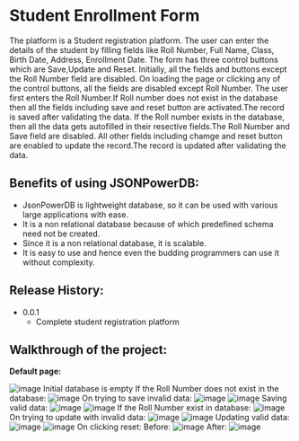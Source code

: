 # Student Enrollment Form
The platform is a Student registration platform. The user can enter the details of the student by filling fields like Roll Number, Full Name, Class, Birth Date, Address, Enrollment Date. The form has three control buttons which are Save,Update and Reset. Initially, all the fields and buttons except the Roll Number field are disabled. On loading the page or clicking any of the control buttons, all the fields are disabled except Roll Number. The user first enters the Roll Number.If Roll number does not exist in the database then all the fields including save and reset button are activated.The record is saved after validating the data. If the Roll number exists in the database, then all the data gets autofilled in their resective fields.The Roll Number and Save field are disabled. All other fields including chamge and reset button are enabled to update the record.The record is updated after validating the data.
## Benefits of using JSONPowerDB:
- JsonPowerDB is lightweight database, so it can be used with various large applications with ease. 
- It is a non relational database because of which predefined schema need not be created. 
- Since it is a non relational database, it is scalable.
- It is easy to use and hence even the budding programmers can use it without complexity. 
## Release History:
- 0.0.1
   - Complete student registration platform
   
## Walkthrough of the project:
**Default page:**

![image](https://user-images.githubusercontent.com/80119277/217292065-7fe3a5f9-0e38-414b-ae56-6a50192388e7.png)
Initial database is empty
If the Roll Number does not exist in the database:
![image](https://user-images.githubusercontent.com/80119277/217293068-d7919cdf-43ab-4d76-834b-2e8015ce6429.png)
On trying to save invalid data:
![image](https://user-images.githubusercontent.com/80119277/217293740-dc413d57-fc6f-4a54-b492-74a0a0034153.png)
![image](https://user-images.githubusercontent.com/80119277/217295752-423b84c6-03db-4ac1-8e91-4f0a29479546.png)
Saving valid data:
![image](https://user-images.githubusercontent.com/80119277/217295999-53ce2138-531a-4aec-a15a-4901c66e99e3.png)
![image](https://user-images.githubusercontent.com/80119277/217296263-96053b8f-559d-47f6-8c91-72ee58fbe24c.png)
If the Roll Number exist in database:
![image](https://user-images.githubusercontent.com/80119277/217296539-cd26215e-c143-47ef-b600-587113994192.png)
On trying to update with invalid data:
![image](https://user-images.githubusercontent.com/80119277/217296722-33eada7d-a42b-46d1-bdfe-7050764434cd.png)
![image](https://user-images.githubusercontent.com/80119277/217297304-b7b0dcbb-b7e0-4e12-916c-07d9f2a41a7b.png)
Updating valid data:
![image](https://user-images.githubusercontent.com/80119277/217297586-d4c15b78-a1b9-48e3-96ae-8909b6faeb77.png)
![image](https://user-images.githubusercontent.com/80119277/217297859-daa1b57c-4196-48fa-862c-bde3b9b531d7.png)
On clicking reset:
Before:
![image](https://user-images.githubusercontent.com/80119277/217298077-4152e861-5d13-49e8-8376-e593ec2820a6.png)
After:
![image](https://user-images.githubusercontent.com/80119277/217298182-10caf5d7-97c5-4fa1-9182-29f2b7afc1be.png)

